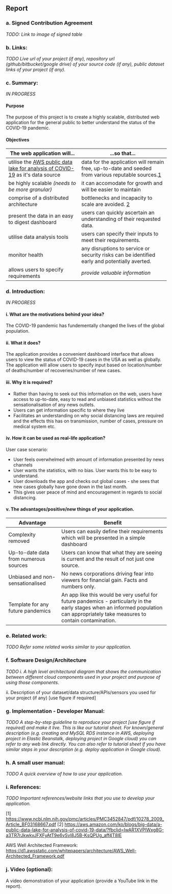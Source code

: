 ## Report

### a. Signed Contribution Agreement

*TODO: Link to image of signed table*

### b. Links:

*TODO Live url of your project (if any), repository url (github/bitbucket/google drive) of your source code (if any), public dataset links of your project (if any).*

### c. Summary: 

*IN PROGRESS*

#### Purpose

The purpose of this project is to create a highly scalable, distributed web application for the general public to better understand the status of the COVID-19 pandemic.

#### Objectives

The web application will... | ...so that...
------------------------------------------------------|--------------------------------------------------------------------  
utilise the [AWS public data lake for analysis of COVID-19](https://aws.amazon.com/ko/blogs/big-data/a-public-data-lake-for-analysis-of-covid-19-data/?fbclid=IwAR1XVPlWxg8G-a3TR7rJkwkvJFXFyAtT9e6vSvl8J5B-KsQPUg_aff4T8IE) as it's data source | data for the application will remain free, up-to-date and seeded from various reputable sources.[1](###-i-References)
be highly scalable *(needs to be more granular)* | it can accomodate for growth and will be easier to maintain
comprise of a distributed architecture | bottlenecks and incapacity to scale are avoided. [2](###-i-References)
present the data in an easy to digest dashboard | users can quickly ascertain an understanding of their requested data.
utilise data analysis tools |  users can specify their inputs to meet their requirements.
monitor health | any disruptions to service or security risks can be identified early and potentially averted.
allows users to specify requirements | *provide valuable information*

### d. Introduction: 

*IN PROGRESS* 

#### i. What are the motivations behind your idea?

The COVID-19 pandemic has fundementally changed the lives of the global population.

#### ii. What it does?

The application provides a convenient dashboard interface that allows users to view the status of COVID-19 cases in the USA as well as globally. The application will allow users to specify input based on location/number of deaths/number of recoveries/number of new cases.

#### iii. Why it is required?

- Rather than having to seek out this information on the web, users have access to up-to-date, easy to read and unbiased statistics without the sensationalisation of any news outlets. 
- Users can get information specific to where they live
- Facilitates an understanding on why social distancing laws are required and the effects this has on transmission, number of cases, pressure on medical system etc.


#### iv. How it can be used as real-life application?

User case scenario:

- User feels overwhelmed with amount of information presented by news channels
- User wants the statistics, with no bias. User wants this to be easy to understand.
- User downloads the app and checks out global cases - she sees that new cases globally have gone down in the last month.
- This gives user peace of mind and encouragement in regards to social distancing.

#### v. The advantages/positive/new things of your application.

Advantage | Benefit
----------|--------
Complexity removed | Users can easily define their requirements which will be presented in a simple dashboard
Up-to-date data from numerous sources | Users can know that what they are seeing is current and the result of not just one source.
Unbiased and non-sensationalised | No news corporations driving fear into viewers for financial gain. Facts and numbers only.
Template for any future pandemics | An app like this would be very useful for future pandemics - particularly in the early stages when an informed population can appropriately take measures to contain contamination.

### e. Related work:

*TODO Refer some related works similar to your application.*

### f. Software Design/Architecture

*TODO i. A high level architectural diagram that shows the communication between different cloud components used in your project and purpose of using those components.*

ii. Description of your dataset/data structure/APIs/sensors you used for your project (if any) [use figure if required]

### g. Implementation - Developer Manual: 

*TODO A step-by-step guideline to reproduce your project [use figure if required] and make it live. This is like our tutorial sheet. For known/general description (e.g. creating and MySQL RDS instance in AWS, deploying project in Elastic Beanstalk, deploying project in Google cloud) you can refer to any web link directly. You can also refer to tutorial sheet if you have similar steps in your description (e.g. deploy application in Google cloud).* 

### h. A small user manual: 

*TODO A quick overview of how to use your application.*

### i. References: 

*TODO Important references/website links that you use to develop your application.*

[1] https://www.ncbi.nlm.nih.gov/pmc/articles/PMC3452847/pdf/10278_2009_Article_BF03168667.pdf
[2] https://aws.amazon.com/ko/blogs/big-data/a-public-data-lake-for-analysis-of-covid-19-data/?fbclid=IwAR1XVPlWxg8G-a3TR7rJkwkvJFXFyAtT9e6vSvl8J5B-KsQPUg_aff4T8IE

AWS Well Architected Framework: https://d1.awsstatic.com/whitepapers/architecture/AWS_Well-Architected_Framework.pdf

### j. Video (optional): 

A video demonstration of your application (provide a YouTube link in the report).  

